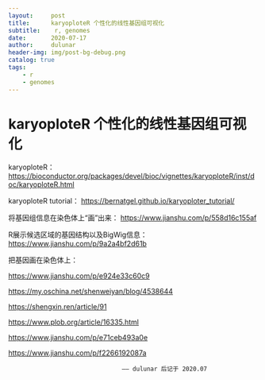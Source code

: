 ```yaml
---
layout:     post
title:      karyoploteR 个性化的线性基因组可视化
subtitle:    r, genomes
date:       2020-07-17
author:     dulunar
header-img: img/post-bg-debug.png
catalog: true
tags:
    - r
    - genomes
---
```



# karyoploteR 个性化的线性基因组可视化


karyoploteR：
https://bioconductor.org/packages/devel/bioc/vignettes/karyoploteR/inst/doc/karyoploteR.html

karyoploteR tutorial：
https://bernatgel.github.io/karyoploter_tutorial/

将基因组信息在染色体上“画”出来：
https://www.jianshu.com/p/558d16c155af

R展示候选区域的基因结构以及BigWig信息：
https://www.jianshu.com/p/9a2a4bf2d61b

把基因画在染色体上：

https://www.jianshu.com/p/e924e33c60c9

https://my.oschina.net/shenweiyan/blog/4538644

https://shengxin.ren/article/91

https://www.plob.org/article/16335.html

https://www.jianshu.com/p/e71ceb493a0e

https://www.jianshu.com/p/f2266192087a

									—— dulunar 后记于 2020.07